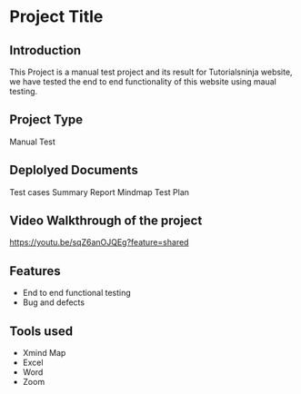 # Project Title


## Introduction
This Project is a manual test project and its result for Tutorialsninja website, we have tested the end to end functionality of this website using maual testing.

## Project Type
Manual Test

## Deplolyed Documents
Test cases
Summary Report
Mindmap
Test Plan



## Video Walkthrough of the project
https://youtu.be/sqZ6anOJQEg?feature=shared


## Features

- End to end functional testing
- Bug and defects


## Tools used 

- Xmind Map
- Excel
- Word
- Zoom
